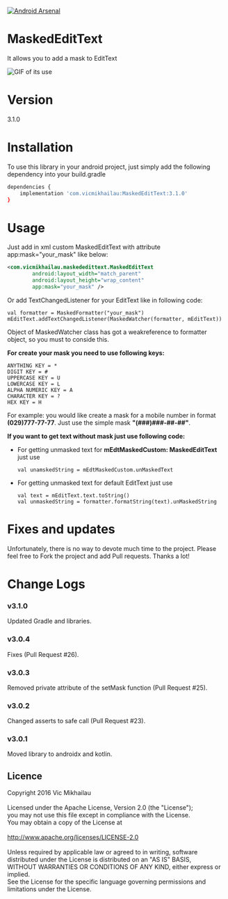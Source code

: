 [![Android Arsenal](https://img.shields.io/badge/Android%20Arsenal-MaskedEditText-green.svg?style=true)](https://android-arsenal.com/details/1/3659)
# MaskedEditText

It allows you to add a mask to EditText

![GIF of its use](https://github.com/VicMikhailau/MaskedEditText/blob/master/resources/masked_edit_text.gif)

# Version

3.1.0

# Installation

To use this library in your android project, just simply add the following dependency into your build.gradle

```sh
dependencies {
    implementation 'com.vicmikhailau:MaskedEditText:3.1.0'
}
```

# Usage

Just add in xml custom MaskedEditText with attribute app:mask="your_mask" like below:

```xml
<com.vicmikhailau.maskededittext.MaskedEditText
        android:layout_width="match_parent"
        android:layout_height="wrap_content"
        app:mask="your_mask" />
```
Or add TextChangedListener for your EditText like in following code:

```
val formatter = MaskedFormatter("your_mask")
mEditText.addTextChangedListener(MaskedWatcher(formatter, mEditText))
```
Object of MaskedWatcher class has got a weakreference to formatter object, so you must to conside this.
 
**For create your mask you need to use following keys:**
```
ANYTHING KEY = *
DIGIT KEY = #
UPPERCASE KEY = U
LOWERCASE KEY = L
ALPHA NUMERIC KEY = A
CHARACTER KEY = ?
HEX KEY = H
```

For example: you would like create a mask for a mobile number in format **(029)777-77-77**. Just use the simple mask **"(###)###-##-##"**.

**If you want to get text without mask just use following code:**
 - For getting unmasked text for **mEdtMaskedCustom: MaskedEditText** just use
 
    ```
    val unamskedString = mEdtMaskedCustom.unMaskedText
    ```
 - For getting unmasked text for default EditText just use
 
    ```
    val text = mEditText.text.toString()
    val unmaskedString = formatter.formatString(text).unMaskedString
    ```

# Fixes and updates

Unfortunately, there is no way to devote much time to the project. Please feel free to Fork the project and add Pull requests. Thanks a lot!

# Change Logs

### v3.1.0

Updated Gradle and libraries.

### v3.0.4

Fixes (Pull Request #26).

### v3.0.3

Removed private attribute of the setMask function (Pull Request #25).

### v3.0.2

Changed asserts to safe call (Pull Request #23).

### v3.0.1

Moved library to androidx and kotlin.


## Licence
Copyright 2016 Vic Mikhailau<br />
<br />
Licensed under the Apache License, Version 2.0 (the "License");<br />
you may not use this file except in compliance with the License.<br />
You may obtain a copy of the License at<br />
<br />
   http://www.apache.org/licenses/LICENSE-2.0<br />
<br />
Unless required by applicable law or agreed to in writing, software<br />
distributed under the License is distributed on an "AS IS" BASIS,<br />
WITHOUT WARRANTIES OR CONDITIONS OF ANY KIND, either express or implied.<br />
See the License for the specific language governing permissions and<br />
limitations under the License.

